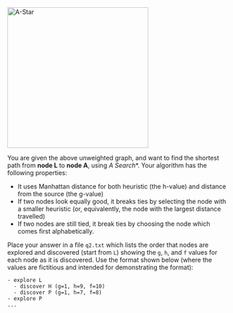 
<div class="showcase">
    <img src="{{ site.baseurl }}/homework/img/astar.jpg" alt="A-Star" width="320"/>
</div>

You are given the above unweighted graph, and want to find the shortest path from **node L** to **node A**, using **A* Search**. 
 Your algorithm has the following properties:

- It uses Manhattan distance for both heuristic (the h-value) and distance from the source (the g-value)
- If two nodes look equally good, it breaks ties by selecting the node with a smaller heuristic (or, equivalently, the node with the largest distance travelled)
- If two nodes are still tied, it break ties by choosing the node which comes first alphabetically.

Place your answer in a file `q2.txt` which lists the order that nodes are explored and discovered (start from `L`) showing the `g`, `h`, and `f` values for each node as it is discovered. Use the format shown below (where the values are fictitious and intended for demonstrating the format):

```
- explore L
  - discover H (g=1, h=9, f=10)
  - discover P (g=1, h=7, f=8)
- explore P
...
```
